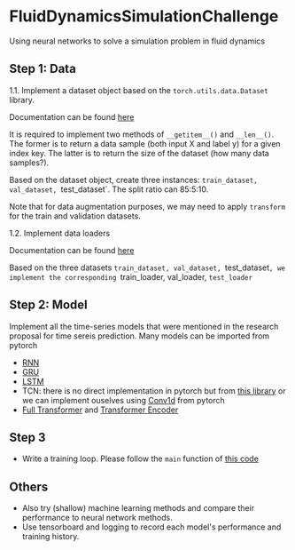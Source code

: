 # FluidDynamicsSimulationChallenge
Using neural networks to solve a simulation problem in fluid dynamics


## Step 1: Data 

1.1. Implement a dataset object based on the `torch.utils.data.Dataset` library.

Documentation can be found [here](https://pytorch.org/docs/stable/data.html#torch.utils.data.Dataset)

It is required to implement two methods of `__getitem__()` and `__len__()`. The former is to return a  data sample (both input X and label y) for a given index key. The latter is to return the size of the dataset (how many data samples?).

Based on the dataset object, create three instances: `train_dataset, val_dataset, `test_dataset`. The split ratio can 85:5:10. 

Note that for data augmentation purposes, we may need to apply `transform` for the train and validation datasets.

1.2. Implement data loaders

Documentation can be found [here](https://pytorch.org/docs/stable/data.html#torch.utils.data.DataLoader)

Based on the three datasets `train_dataset, val_dataset, `test_dataset`, we implement the corresponding `train_loader, val_loader, `test_loader`

## Step 2: Model

Implement all the time-series models that were mentioned in the research proposal for time sereis prediction. Many models can be imported from pytorch

- [RNN](https://pytorch.org/docs/stable/generated/torch.nn.RNN.html)
- [GRU](https://pytorch.org/docs/stable/generated/torch.nn.GRU.html#torch.nn.GRU)
- [LSTM](https://pytorch.org/docs/stable/generated/torch.nn.LSTM.html#torch.nn.LSTM)
- TCN: there is no direct implementation in pytorch but from [this library](https://pypi.org/project/pytorch-tcn/) or we can implement ouselves using [Conv1d](https://pytorch.org/docs/stable/generated/torch.nn.Conv1d.html) from pytorch
- [Full Transformer](https://pytorch.org/docs/stable/generated/torch.nn.Transformer.html#torch.nn.Transformer) and [Transformer Encoder](https://pytorch.org/docs/stable/generated/torch.nn.TransformerEncoderLayer.html#torch.nn.TransformerEncoderLayer)

## Step 3
- Write a training loop. Please follow the `main` function of [this code](https://github.com/lethanhnam1203/CarChallenge/blob/main/main.py)



## Others
- Also try (shallow) machine learning methods and compare their performance to neural network methods.
- Use tensorboard and logging to record each model's performance and training history.


